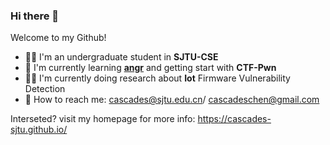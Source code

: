 ### Hi there 👋

<!--
**cascades-sjtu/cascades-sjtu** is a ✨ _special_ ✨ repository because its `README.md` (this file) appears on your GitHub profile.

Here are some ideas to get you started:

- 🔭 I’m currently working on ...
- 🌱 I’m currently learning ...
- 👯 I’m looking to collaborate on ...
- 🤔 I’m looking for help with ...
- 💬 Ask me about ...
- 📫 How to reach me: ...
- 😄 Pronouns: ...
- ⚡ Fun fact: ...
-->
Welcome to my Github!
- 👨‍🎓 I'm an undergraduate student in **SJTU-CSE**
- 📓 I'm currently learning [**angr**](https://github.com/angr/angr) and getting start with **CTF-Pwn**
- 👨‍🔬 I'm currently doing research about **Iot** Firmware Vulnerability Detection
- 📧 How to reach me: cascades@sjtu.edu.cn/ cascadeschen@gmail.com

Interseted? visit my homepage for more info: https://cascades-sjtu.github.io/
